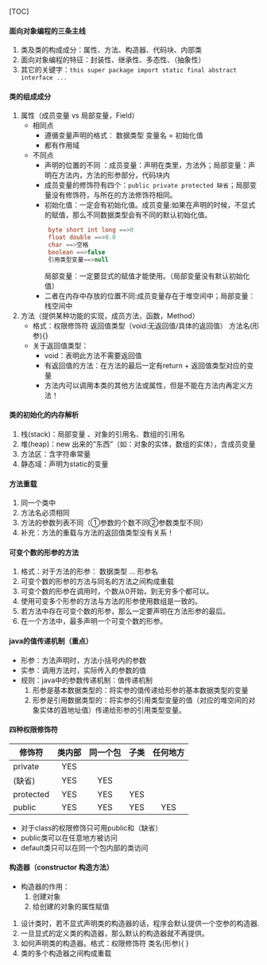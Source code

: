 [TOC]

#### 面向对象编程的三条主线
1. 类及类的构成成分：属性、方法、构造器、代码块、内部类
2. 面向对象编程的特征：封装性、继承性、多态性、（抽象性）
3. 其它的关键字：`this super package import static final abstract interface ...`
#### 类的组成成分
   1. 属性（成员变量 vs 局部变量，Field）
      - 相同点
         - 遵循变量声明的格式： 数据类型 变量名 = 初始化值
         - 都有作用域
      - 不同点
         - 声明的位置的不同 ：成员变量：声明在类里，方法外；局部变量：声明在方法内，方法的形参部分，代码块内
         - 成员变量的修饰符有四个：`public private protected 缺省`；局部变量没有修饰符，与所在的方法修饰符相同。         
         - 初始化值：一定会有初始化值。成员变量:如果在声明的时候，不显式的赋值，那么不同数据类型会有不同的默认初始化值。
            ```java
             byte short int long ==>0
             float double ==>0.0
             char ==>空格
             boolean ==>false 
             引用类型变量==>null
             ```
            局部变量：一定要显式的赋值才能使用。（局部变量没有默认初始化值）
         - 二者在内存中存放的位置不同:成员变量存在于堆空间中；局部变量：栈空间中
   2. 方法（提供某种功能的实现，成员方法，函数，Method）
      - 格式：权限修饰符 返回值类型（void:无返回值/具体的返回值） 方法名(形参){}
      - 关于返回值类型：
         - void：表明此方法不需要返回值
         - 有返回值的方法：在方法的最后一定有return + 返回值类型对应的变量
         - 方法内可以调用本类的其他方法或属性，但是不能在方法内再定义方法！
      
#### 类的初始化的内存解析
   1. 栈(stack)：局部变量 、对象的引用名、数组的引用名
   2. 堆(heap)：new 出来的“东西”（如：对象的实体，数组的实体），含成员变量
   3. 方法区：含字符串常量
   4. 静态域：声明为static的变量
#### 方法重载
   1. 同一个类中 
   2. 方法名必须相同 
   3. 方法的参数列表不同（①参数的个数不同②参数类型不同）
   4. 补充：方法的重载与方法的返回值类型没有关系！
#### 可变个数的形参的方法
   1. 格式：对于方法的形参： 数据类型 ... 形参名
   2. 可变个数的形参的方法与同名的方法之间构成重载
   3. 可变个数的形参在调用时，个数从0开始，到无穷多个都可以。
   4. 使用可变多个形参的方法与方法的形参使用数组是一致的。
   5. 若方法中存在可变个数的形参，那么一定要声明在方法形参的最后。
   6. 在一个方法中，最多声明一个可变个数的形参。
#### java的值传递机制（重点）
   - 形参：方法声明时，方法小括号内的参数
   - 实参：调用方法时，实际传入的参数的值
   - 规则：java中的参数传递机制：值传递机制
      1. 形参是基本数据类型的：将实参的值传递给形参的基本数据类型的变量
      2. 形参是引用数据类型的：将实参的引用类型变量的值（对应的堆空间的对象实体的首地址值）传递给形参的引用类型变量。
#### 四种权限修饰符
   修饰符 | 类内部 | 同一个包 | 子类 | 任何地方
   --- | :---: | :---: | :---: | :---:
   private | YES | | | 
   (缺省) | YES | YES | |
   protected| YES | YES | YES |
   public |YES |YES |YES |YES
   - 对于class的权限修饰只可用public和（缺省）
   - public类可以在任意地方被访问
   - default类只可以在同一个包内部的类访问
#### 构造器（constructor 构造方法）
   - 构造器的作用：
      1. 创建对象
      2. 给创建的对象的属性赋值
   1. 设计类时，若不显式声明类的构造器的话，程序会默认提供一个空参的构造器.
   2. 一旦显式的定义类的构造器，那么默认的构造器就不再提供。
   3. 如何声明类的构造器。格式：权限修饰符  类名(形参){ }
   4. 类的多个构造器之间构成重载
